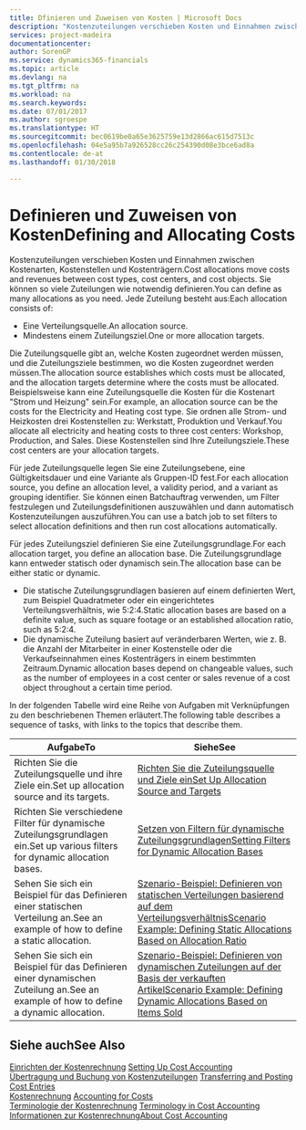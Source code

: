 ```yaml
---
title: Dfinieren und Zuweisen von Kosten | Microsoft Docs
description: "Kostenzuteilungen verschieben Kosten und Einnahmen zwischen Kostenarten, Kostenstellen und Kostenträgern. Sie können so viele Zuteilungen wie notwendig definieren."
services: project-madeira
documentationcenter: 
author: SorenGP
ms.service: dynamics365-financials
ms.topic: article
ms.devlang: na
ms.tgt_pltfrm: na
ms.workload: na
ms.search.keywords: 
ms.date: 07/01/2017
ms.author: sgroespe
ms.translationtype: HT
ms.sourcegitcommit: bec0619be0a65e3625759e13d2866ac615d7513c
ms.openlocfilehash: 04e5a95b7a926528cc26c254390d08e3bce6ad8a
ms.contentlocale: de-at
ms.lasthandoff: 01/30/2018

---
```

# <a name="defining-and-allocating-costs"></a><span data-ttu-id="5e5e9-104">Definieren und Zuweisen von Kosten</span><span class="sxs-lookup"><span data-stu-id="5e5e9-104">Defining and Allocating Costs</span></span>
<span data-ttu-id="5e5e9-105">Kostenzuteilungen verschieben Kosten und Einnahmen zwischen Kostenarten, Kostenstellen und Kostenträgern.</span><span class="sxs-lookup"><span data-stu-id="5e5e9-105">Cost allocations move costs and revenues between cost types, cost centers, and cost objects.</span></span> <span data-ttu-id="5e5e9-106">Sie können so viele Zuteilungen wie notwendig definieren.</span><span class="sxs-lookup"><span data-stu-id="5e5e9-106">You can define as many allocations as you need.</span></span> <span data-ttu-id="5e5e9-107">Jede Zuteilung besteht aus:</span><span class="sxs-lookup"><span data-stu-id="5e5e9-107">Each allocation consists of:</span></span>  

-   <span data-ttu-id="5e5e9-108">Eine Verteilungsquelle.</span><span class="sxs-lookup"><span data-stu-id="5e5e9-108">An allocation source.</span></span>  
-   <span data-ttu-id="5e5e9-109">Mindestens einem Zuteilungsziel.</span><span class="sxs-lookup"><span data-stu-id="5e5e9-109">One or more allocation targets.</span></span>  

<span data-ttu-id="5e5e9-110">Die Zuteilungsquelle gibt an, welche Kosten zugeordnet werden müssen, und die Zuteilungsziele bestimmen, wo die Kosten zugeordnet werden müssen.</span><span class="sxs-lookup"><span data-stu-id="5e5e9-110">The allocation source establishes which costs must be allocated, and the allocation targets determine where the costs must be allocated.</span></span> <span data-ttu-id="5e5e9-111">Beispielsweise kann eine Zuteilungsquelle die Kosten für die Kostenart "Strom und Heizung" sein.</span><span class="sxs-lookup"><span data-stu-id="5e5e9-111">For example, an allocation source can be the costs for the Electricity and Heating cost type.</span></span> <span data-ttu-id="5e5e9-112">Sie ordnen alle Strom- und Heizkosten drei Kostenstellen zu: Werkstatt, Produktion und Verkauf.</span><span class="sxs-lookup"><span data-stu-id="5e5e9-112">You allocate all electricity and heating costs to three cost centers: Workshop, Production, and Sales.</span></span> <span data-ttu-id="5e5e9-113">Diese Kostenstellen sind Ihre Zuteilungsziele.</span><span class="sxs-lookup"><span data-stu-id="5e5e9-113">These cost centers are your allocation targets.</span></span>  

<span data-ttu-id="5e5e9-114">Für jede Zuteilungsquelle legen Sie eine Zuteilungsebene, eine Gültigkeitsdauer und eine Variante als Gruppen-ID fest.</span><span class="sxs-lookup"><span data-stu-id="5e5e9-114">For each allocation source, you define an allocation level, a validity period, and a variant as grouping identifier.</span></span> <span data-ttu-id="5e5e9-115">Sie können einen Batchauftrag verwenden, um Filter festzulegen und Zuteilungsdefinitionen auszuwählen und dann automatisch Kostenzuteilungen auszuführen.</span><span class="sxs-lookup"><span data-stu-id="5e5e9-115">You can use a batch job to set filters to select allocation definitions and then run cost allocations automatically.</span></span>  

<span data-ttu-id="5e5e9-116">Für jedes Zuteilungsziel definieren Sie eine Zuteilungsgrundlage.</span><span class="sxs-lookup"><span data-stu-id="5e5e9-116">For each allocation target, you define an allocation base.</span></span> <span data-ttu-id="5e5e9-117">Die Zuteilungsgrundlage kann entweder statisch oder dynamisch sein.</span><span class="sxs-lookup"><span data-stu-id="5e5e9-117">The allocation base can be either static or dynamic.</span></span>  

-   <span data-ttu-id="5e5e9-118">Die statische Zuteilungsgrundlagen basieren auf einem definierten Wert, zum Beispiel Quadratmeter oder ein eingerichtetes Verteilungsverhältnis, wie 5:2:4.</span><span class="sxs-lookup"><span data-stu-id="5e5e9-118">Static allocation bases are based on a definite value, such as square footage or an established allocation ratio, such as 5:2:4.</span></span>  
-   <span data-ttu-id="5e5e9-119">Die dynamische Zuteilung basiert auf veränderbaren Werten, wie z. B. die Anzahl der Mitarbeiter in einer Kostenstelle oder die Verkaufseinnahmen eines Kostenträgers in einem bestimmten Zeitraum.</span><span class="sxs-lookup"><span data-stu-id="5e5e9-119">Dynamic allocation bases depend on changeable values, such as the number of employees in a cost center or sales revenue of a cost object throughout a certain time period.</span></span>  

<span data-ttu-id="5e5e9-120">In der folgenden Tabelle wird eine Reihe von Aufgaben mit Verknüpfungen zu den beschriebenen Themen erläutert.</span><span class="sxs-lookup"><span data-stu-id="5e5e9-120">The following table describes a sequence of tasks, with links to the topics that describe them.</span></span>

|<span data-ttu-id="5e5e9-121">Aufgabe</span><span class="sxs-lookup"><span data-stu-id="5e5e9-121">To</span></span>|<span data-ttu-id="5e5e9-122">Siehe</span><span class="sxs-lookup"><span data-stu-id="5e5e9-122">See</span></span>|  
|--------|---------|  
|<span data-ttu-id="5e5e9-123">Richten Sie die Zuteilungsquelle und ihre Ziele ein.</span><span class="sxs-lookup"><span data-stu-id="5e5e9-123">Set up allocation source and its targets.</span></span>|[<span data-ttu-id="5e5e9-124">Richten Sie die Zuteilungsquelle und Ziele ein</span><span class="sxs-lookup"><span data-stu-id="5e5e9-124">Set Up Allocation Source and Targets</span></span>](finance-how-to-set-up-allocation-source-and-targets.md)|  
|<span data-ttu-id="5e5e9-125">Richten Sie verschiedene Filter für dynamische Zuteilungsgrundlagen ein.</span><span class="sxs-lookup"><span data-stu-id="5e5e9-125">Set up various filters for dynamic allocation bases.</span></span>|[<span data-ttu-id="5e5e9-126">Setzen von Filtern für dynamische Zuteilungsgrundlagen</span><span class="sxs-lookup"><span data-stu-id="5e5e9-126">Setting Filters for Dynamic Allocation Bases</span></span>](finance-setting-filters-for-dynamic-allocation-bases.md)|  
|<span data-ttu-id="5e5e9-127">Sehen Sie sich ein Beispiel für das Definieren einer statischen Verteilung an.</span><span class="sxs-lookup"><span data-stu-id="5e5e9-127">See an example of how to define a static allocation.</span></span>|[<span data-ttu-id="5e5e9-128">Szenario-Beispiel: Definieren von statischen Verteilungen basierend auf dem Verteilungsverhältnis</span><span class="sxs-lookup"><span data-stu-id="5e5e9-128">Scenario Example: Defining Static Allocations Based on Allocation Ratio</span></span>](finance-scenario-example-defining-static-allocations-based-on-allocation-ratio.md)|  
|<span data-ttu-id="5e5e9-129">Sehen Sie sich ein Beispiel für das Definieren einer dynamischen Zuteilung an.</span><span class="sxs-lookup"><span data-stu-id="5e5e9-129">See an example of how to define a dynamic allocation.</span></span>|[<span data-ttu-id="5e5e9-130">Szenario-Beispiel: Definieren von dynamischen Zuteilungen auf der Basis der verkauften Artikel</span><span class="sxs-lookup"><span data-stu-id="5e5e9-130">Scenario Example: Defining Dynamic Allocations Based on Items Sold</span></span>](finance-scenario-example-defining-dynamic-allocations-based-on-items-sold.md)|  

## <a name="see-also"></a><span data-ttu-id="5e5e9-131">Siehe auch</span><span class="sxs-lookup"><span data-stu-id="5e5e9-131">See Also</span></span>  
 <span data-ttu-id="5e5e9-132">[Einrichten der Kostenrechnung](finance-set-up-cost-accounting.md) </span><span class="sxs-lookup"><span data-stu-id="5e5e9-132">[Setting Up Cost Accounting](finance-set-up-cost-accounting.md) </span></span>  
 <span data-ttu-id="5e5e9-133">[Übertragung und Buchung von Kostenzuteilungen](finance-transfer-and-post-cost-entries.md) </span><span class="sxs-lookup"><span data-stu-id="5e5e9-133">[Transferring and Posting Cost Entries](finance-transfer-and-post-cost-entries.md) </span></span>  
 <span data-ttu-id="5e5e9-134">[Kostenrechnung](finance-manage-cost-accounting.md) </span><span class="sxs-lookup"><span data-stu-id="5e5e9-134">[Accounting for Costs](finance-manage-cost-accounting.md) </span></span>  
 <span data-ttu-id="5e5e9-135">[Terminologie der Kostenrechnung](finance-terminology-in-cost-accounting.md) </span><span class="sxs-lookup"><span data-stu-id="5e5e9-135">[Terminology in Cost Accounting](finance-terminology-in-cost-accounting.md) </span></span>  
 [<span data-ttu-id="5e5e9-136">Informationen zur Kostenrechnung</span><span class="sxs-lookup"><span data-stu-id="5e5e9-136">About Cost Accounting</span></span>](finance-about-cost-accounting.md)

